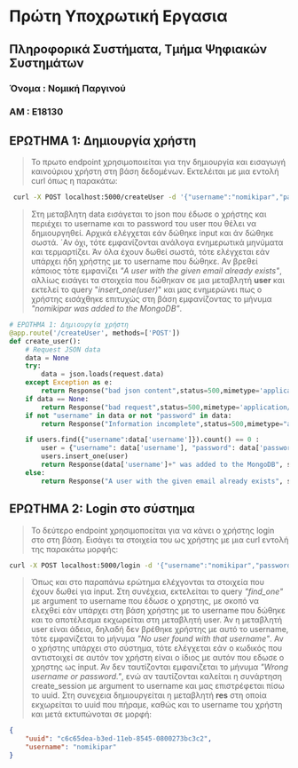 # Πρώτη Υποχρωτική Εργασια 
## Πληροφορικά Συστήματα, Τμήμα Ψηφιακών Συστημάτων
### Όνομα : Νομική Παργινού
###  AM : E18130


## ΕΡΩΤΗΜΑ 1: Δημιουργία χρήστη
> Το πρωτο endpoint χρησιμοποιείται για την δημιουργία και εισαγωγή καινούριου χρήστη στη βάση δεδομένων. Εκτελέιται με μια εντολή curl όπως η παρακάτω:
```` bash 
 curl -X POST localhost:5000/createUser -d '{"username":"nomikipar","password":"7253738"}' -H Content-Type:application/json
````
> Στη μεταβλητη data εισάγεται το json που έδωσε ο χρήστης και περιέχει το username και το password του user που θέλει να δημιουργηθεί. Αρχικά ελέγχεται εάν δώθηκε input και άν δώθηκε σωστά. ´Αν όχι, τότε εμφανίζονται ανάλογα ενημερωτικά μηνύματα και τερμαρτίζει. Άν όλα έχουν δωθεί σωστά, τότε ελέγχεται εάν υπάρχει ήδη χρήστης με το username που δώθηκε. Αν βρεθεί κάποιος τότε εμφανίζει *"A user with the given email already exists"*, αλλίως εισάγει τα στοιχεία που δώθηκαν σε μια μεταβλητή **user** και εκτελεί το query "*insert_one(user)*" και μας ενημερώνει πως ο χρήστης εισάχθηκε επιτυχώς στη βάση εμφανίζοντας το μήνυμα *"nomikipar was added to the MongoDB"*. 

```` python
# ΕΡΩΤΗΜΑ 1: Δημιουργία χρήστη
@app.route('/createUser', methods=['POST'])
def create_user():
    # Request JSON data
    data = None 
    try:
        data = json.loads(request.data)
    except Exception as e:
        return Response("bad json content",status=500,mimetype='application/json')
    if data == None:
        return Response("bad request",status=500,mimetype='application/json')
    if not "username" in data or not "password" in data:
        return Response("Information incomplete",status=500,mimetype="application/json")

    if users.find({"username":data['username']}).count() == 0 :
        user = {"username": data['username'], "password": data['password']}
        users.insert_one(user)
        return Response(data['username']+" was added to the MongoDB", status=200,mimetype='application/json')
    else:
        return Response("A user with the given email already exists", status=200 ,mimetype='application/json')
````

## ΕΡΩΤΗΜΑ 2: Login στο σύστημα
> Το δεύτερο endpoint χρησιμοποείται για να κάνει ο χρήστης login στο στη βάση. Εισάγει τα στοιχεία του ως χρήστης με μια curl εντολή της παρακάτω μορφής:
````bash
curl -X POST localhost:5000/login -d '{"username":"nomikipar","password":"7253738"}' -H Content-Type:application/json

````
> Όπως και στο παραπάνω ερώτημα ελέχγονται τα στοιχεία που έχουν δωθεί για input. Στη συνέχεια, εκτελείται το query *"find_one"* με argument το username που έδωσε ο χρηστης, με σκοπό να ελεχθεί εάν υπάρχει στη βάση χρήστης με το username που δώθηκε και το αποτέλεσμα εκχωρείται στη μεταβλητή user. Άν η μεταβλητή user είναι άδεια, δηλαδή δεν βρέθηκε χρήστης με αυτό το username, τότε εμφανίζεται το μήνυμα *"No user found with that username"*. Αν ο χρήστης υπάρχει στο σύστημα, τότε ελέγχεται εάν ο κωδικός που αντιστοιχεί σε αυτόν τον χρήστη είναι ο ίδιος με αυτόν που εδωσε ο χρηστης ως input. Άν δεν ταυτίζονται εμφανιζεται το μήνυμα *"Wrong username or password."*, ενώ αν ταυτίζονται καλείται η συνάρτηση create_session με argument το username και μας επιστρέφεται πίσω το uuid. Στη συνεχεια δημιουργείται η μεταβλητή **res** στη οποία εκχωρείται το uuid που πήραμε, καθώς και το username του χρήστη και μετά εκτυπώνοται σε μορφή:
````json
{
    "uuid": "c6c65dea-b3ed-11eb-8545-0800273bc3c2",
    "username": "nomikipar"
} 
````
